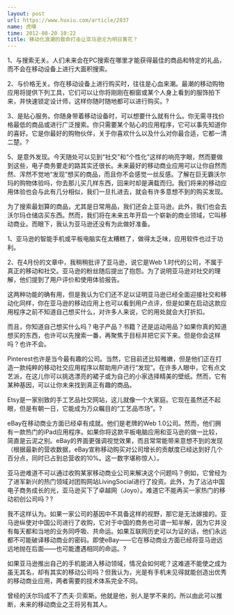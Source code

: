 ```yaml
---
layout: post
url: https://www.huxiu.com/article/2837
name: 虎嗅
time: 2012-08-20 10:22
title: 移动化浪潮的致命打击让亚马逊沦为明日黄花？
---
```

1、与搜索无关。人们未来会在PC搜索在哪里才能获得最佳的商品和特定的礼品，而不会在移动设备上进行大面积搜索。

2、与价格无关。你在移动设备上进行购买时，往往是心血来潮。最潮的移动购物应用将提供下列工具，它们可以让你将刚刚在橱窗或某个人身上看到的服饰拍下来，并快速锁定设计师，这样你随时随地都可以进行购买。?

3、是贴心服务。你随身带着移动设备时，可以想要什么就有什么。你无需寻找价格最低的商品或进行广泛搜索。你只需要某个贴心的应用程序，它可以事先知道你的喜好。它是你最好的购物伙伴，关于你喜欢什么以及什么对你最合适，它都一清二楚。?

5、是意外发现。今天随处可以见到“社交”和“个性化”这样的响亮字眼，然而要做到这些，电子商务要走的路其实还很长。未来最好的移动商业应用可以让你自然而然、浑然不觉地“发现”想买的商品，而且你不会感觉一丝反感。了解在巨无霸沃尔玛的购物体验吗，你去那儿买几样东西，回来时却是满载而归。我们将来的移动应用体验也会与此有几分相似，我们一旦扎进去，就会有许多意想不到的购买发现。

为了搜索最划算的商品，尤其是日常用品，我们还会上亚马逊。此外，我们也会去沃尔玛仓储店买东西。然而，我们将在未来五年开启一个崭新的商业领域，它叫移动商业。而眼下，我认为亚马逊还没有为此做好准备。

1、亚马逊的智能手机或平板电脑实在太糟糕了，做得太乏味，应用软件也过于功利。

2、在4月份的文章中，我稍稍批评了亚马逊，说它是Web 1.时代的公司，不属于真正的移动和社交。亚马逊的粉丝随后提出了抱怨。为了说明亚马逊对社交的理解，他们提到了用户评价和使用体验报告。

这两种功能的确有用，但是我认为它们还不足以证明亚马逊已经全面迎接社交和移动化同样，你在亚马逊的移动应用上也可以看到用户点评，但是如果在启动这款应用程序之前不知道自己想买什么，对许多人来说，它的用处就会大打折扣。

而且，你知道自己想买什么吗？电子产品？书籍？还是运动用品？如果你真的知道想买的东西，也许可以先搜索一番，再聚焦于目标并把它买下来。但是你会这样吗？也许不会。

Pinterest也许是当今最有趣的公司。当然，它目前还比较稚嫩，但是他们正在打造一款纯粹的移动社交应用程序以帮助用户进行“发现”。在许多人眼中，它有点文艺派，在这儿你可以挑选漂亮的裙子或为自己的小家选择精美的壁纸。然而，它有某种基因，可以让你未来找到真正有趣的商品。

Etsy是一家别致的手工艺品社交网站，这儿就像一个大家庭。它现在虽然还不起眼，但是有朝一日，它能成为万众瞩目的“工艺品市场”。?

eBay在移动商业方面已经卓有成就。他们是老牌的Web 1.0公司。然而，他们拥有一款热门的iPad应用程序。如果你将这款平板电脑应用和亚马逊的做一比较，简直是云泥之别。eBay的界面更强调视觉效果，而且常常能带来意想不到的发现（根据最新的营收数据，eBay宣称移动购买对公司增长的贡献度已经达到好几个百分点，同时已占到总营收的10%。这一数字堪称惊人）。

亚马逊难道不可以通过收购某家移动商业公司来解决这个问题吗？例如，它曾经为了进军新兴的热门领域对团购网站LivingSocial进行了投资。此外，为了沾沾中国电子商务成长的光，亚马逊买下了卓越网（Joyo）。难道它不能再买一家热门的移动初创公司吗？?

我不这样认为。如果一家公司的基因中不具备这样的视野，那它是无法嫁接的。亚马逊纵使对中国公司进行了收购，它对于中国的商务也可谓一知半解，因为它并没有每天都和当地的业务同呼吸、共命运。如果互联网历史可以为证的话，他们永远都不可能破译移动商业的密码。即使eBay——它在移动商业方面已经将亚马逊远远地抛在后面——也可能遭遇相同的命运。?

如果亚马逊推出自己的手机能进入移动领域，情况会如何呢？这难道不能使之成为虽无其名，却有其实的移动公司吗？但我认为，光是有手机未见得就能创造出优秀的移动商业应用，两者需要的技术体系完全不同。

曾经的沃尔玛成不了杰夫·贝索斯。他就是他，别人是学不来的。所以由此可以推断，未来的移动商业之王将另有其人。

